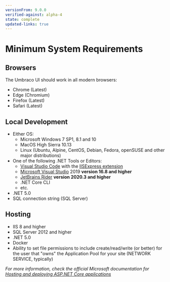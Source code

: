 ```yaml
---
versionFrom: 9.0.0
verified-against: alpha-4
state: complete
updated-links: true
---
```


# Minimum System Requirements

## Browsers

The Umbraco UI should work in all modern browsers:

* Chrome (Latest)
* Edge (Chromium)
* Firefox (Latest)
* Safari (Latest)

## Local Development

* Either OS:
  * Microsoft Windows 7 SP1, 8.1 and 10
  * MacOS High Sierra 10.13
  * Linux (Ubuntu, Alpine, CentOS, Debian, Fedora, openSUSE and other major distributions)
* One of the following .NET Tools or Editors:
  * [Visual Studio Code](https://code.visualstudio.com/) with the [IISExpress extension](https://marketplace.visualstudio.com/items?itemName=warren-buckley.iis-express)
  * [Microsoft Visual Studio](https://www.visualstudio.com/) 2019 **version 16.8 and higher**
  * [JetBrains Rider](https://www.jetbrains.com/rider) **version 2020.3 and higher**
  * .NET Core CLI
  * etc.
* .NET 5.0
* SQL connection string (SQL Server)

## Hosting

* IIS 8 and higher
* SQL Server 2012 and higher
* .NET 5.0
* Docker
* Ability to set file permissions to include create/read/write (or better) for the user that "owns" the Application Pool for your site (NETWORK SERVICE, typically)

*For more information, check the official Microsoft documentation for [Hosting and deploying ASP.NET Core applications](https://docs.microsoft.com/en-us/aspnet/core/host-and-deploy/?view=aspnetcore-5.0)*